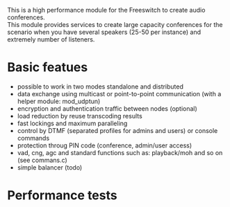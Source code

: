 <p>
 This is a high performance module for the Freeswitch to create audio conferences.<br>
This module provides services to create large capacity conferences for the scenario when you have several speakers (25-50 per instance) and extremely number of listeners.
</p>

# Basic featues
 - possible to work in two modes standalone and distributed
 - data exchange using multicast or point-to-point communication (with a helper module: mod_udptun)
 - encryption and authentication traffic between nodes (optional)
 - load reduction by reuse transcoding results
 - fast lockings and maximum paralleling
 - control by DTMF (separated profiles for admins and users) or console commands
 - protection throug PIN code  (conference, admin/user access)
 - vad, cng, agc and standard functions such as: playback/moh and so on (see commans.c)
 - simple balancer (todo)
 
# Performance tests
